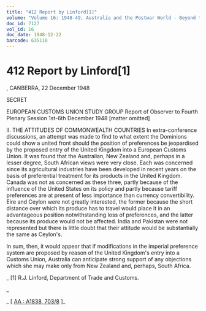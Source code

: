 ```yaml
---
title: "412 Report by Linford[1]"
volume: "Volume 16: 1948-49, Australia and the Postwar World - Beyond the Region"
doc_id: 7127
vol_id: 16
doc_date: 1948-12-22
barcode: 635118
---
```


# 412 Report by Linford[1]

, CANBERRA, 22 December 1948

SECRET

EUROPEAN CUSTOMS UNION STUDY GROUP Report of Observer to Fourth Plenary Session 1st-6th December 1948 [matter omitted]

II. THE ATTITUDES OF COMMONWEALTH COUNTRIES In extra-conference discussions, an attempt was made to find to what extent the Dominions could show a united front should the position of preferences be jeopardised by the proposed entry of the United Kingdom into a European Customs Union. It was found that the Australian, New Zealand and, perhaps in a lesser degree, South African views were very close. Each was concerned since its agricultural industries have been developed in recent years on the basis of preferential treatment for its products in the United Kingdom. Canada was not as concerned as these three, partly because of the influence of the United States on its policy and partly because tariff preferences are at present of less importance than currency convertibility. Eire and Ceylon were not greatly interested, the former because the short distance over which its produce has to travel would place it in an advantageous position notwithstanding loss of preferences, and the latter because its produce would not be affected. India and Pakistan were not represented but there is little doubt that their attitude would be substantially the same as Ceylon's.

In sum, then, it would appear that if modifications in the imperial preference system are proposed by reason of the United Kingdom's entry into a Customs Union, Australia can anticipate strong support of any objections which she may make only from New Zealand and, perhaps, South Africa.

_ [1] R.J. Linford, Department of Trade and Customs.

_

_ [ [AA : A1838, 703/8](http://www.naa.gov.au/cgi-bin/Search?O=I&Number=635118) ]_
